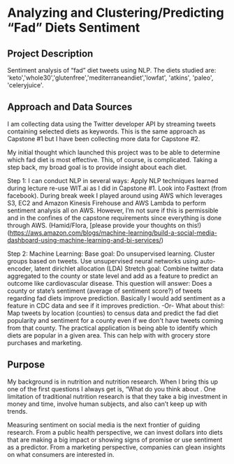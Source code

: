 # Analyzing and Clustering/Predicting “Fad” Diets Sentiment

## Project Description
Sentiment analysis of “fad” diet tweets using NLP. The diets studied are: 'keto','whole30','glutenfree','mediterraneandiet','lowfat', 'atkins', 'paleo', 'celeryjuice'.

## Approach and Data Sources
I am collecting data using the Twitter developer API by streaming tweets containing selected diets as keywords. This is the same approach as Capstone #1 but I have been collecting more data for Capstone #2.

My initial thought which launched this project was to be able to determine which fad diet is most effective. This, of course, is complicated. Taking a step back, my broad goal is to provide insight about each diet.

Step 1: I can conduct NLP in several ways:
Apply NLP techniques learned during lecture
re-use WIT.ai as I did in Capstone #1. Look into Fasttext (from facebook).
During break week I played around using AWS which leverages S3, EC2 and Amazon Kinesis Firehouse and AWS Lambda to perform sentiment analysis all on AWS. However, I’m not sure if this is permissible and in the confines of the capstone requirements since everything is done through AWS. (Hamid/Flora, [please provide your thoughts on this!) (https://aws.amazon.com/blogs/machine-learning/build-a-social-media-dashboard-using-machine-learning-and-bi-services/)

Step 2: Machine Learning:
Base goal: Do unsupervised learning. Cluster groups based on tweets. Use unsupervised neural networks using auto-encoder, latent dirichlet allocation (LDA)
Stretch goal: Combine twitter data aggregated to the county or state level and add as a feature to predict an outcome like cardiovascular disease. This question will answer: Does a county or state’s sentiment (average of sentiment score?) of tweets regarding fad diets improve prediction. Basically I would add sentiment as a feature in CDC data and see if it improves prediction.
-Or-
What about this!: Map tweets by location (counties) to census data and predict the fad diet popularity and sentiment for a county even if we don't have tweets coming from that county. The practical application is being able to identify which diets are popular in a given area. This can help with with grocery store purchases and marketing.

## Purpose
My background is in nutrition and nutrition research. When I bring this up one of the first questions I always get is, “What do you think about <insert fad diet>. One limitation of traditional nutrition research is that they take a big investment in money and time, involve human subjects, and also can’t keep up with trends.

Measuring sentiment on social media is the next frontier of guiding research. From a public health perspective, we can invest dollars into diets that are making a big impact or showing signs of promise or use sentiment as a predictor. From a marketing perspective, companies can glean insights on what consumers are interested in.
